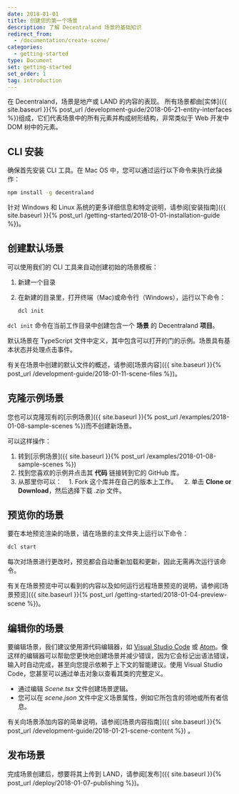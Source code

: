 ```yaml
---
date: 2018-01-01
title: 创建您的第一个场景
description: 了解 Decentraland 场景的基础知识
redirect_from:
  - /documentation/create-scene/
categories:
  - getting-started
type: Document
set: getting-started
set_order: 1
tag: introduction
---
```


在 Decentraland，场景是地产或 LAND 的内容的表现。 所有场景都由[实体]({{ site.baseurl }}{% post_url /development-guide/2018-06-21-entity-interfaces %})组成，它们代表场景中的所有元素并构成树形结构，非常类似于 Web 开发中 DOM 树中的元素。

## CLI 安装

确保首先安装 CLI 工具。在 Mac OS 中，您可以通过运行以下命令来执行此操作：

```bash
npm install -g decentraland
```

针对 Windows 和 Linux 系统的更多详细信息和特定说明，请参阅[安装指南]({{ site.baseurl }}{% post_url /getting-started/2018-01-01-installation-guide %})。

## 创建默认场景

可以使用我们的 CLI 工具来自动创建初始的场景模板：

1. 新建一个目录
2. 在新建的目录里，打开终端（Mac)或命令行（Windows），运行以下命令：

   ```bash
   dcl init
   ```

`dcl init` 命令在当前工作目录中创建包含一个 **场景** 的 Decentraland **项目**。

默认场景在 TypeScript 文件中定义，其中包含可以打开的门的示例。场景具有基本状态并处理点击事件。

<!--
`dcl init` 命令在当前工作目录中创建包含一个 **场景** 的 Decentraland **项目**。
它提示你回答一系列可选问题，如关于场景所有权的以及Decentraland 最终上传的位置，然后它要求你选择一个场景模板。根据您选择的选项，CLI 构建具有不同默认内容的不同文件结构。

有四种不同的场景模板可供使用：

- **基本场景**：在一个简单的 TypeScript 文件中定义的，用来显示单一的 glTF 模型。
- **交互式场景**：在 TypeScript 文件中定义，该示例以一个可以打开的门为例。这是开始学习如何使用 SDK 的最佳模板。场景具有基本状态并处理单击事件。场景状态被本地存储在用户的浏览器中，因此用户的行为不会影响其他用户的场景呈现。
- **远程场景**：在 TypeScript 文件中定义，具有与本地场景基本相同的示例，但不同之处在于场景状态存储在与 WebSockets 通信的远程服务器中。因此，所有用户都看到相同的渲染场景。要测试场景，可以同时在本地运行服务器和客户端。 
- **静态场景**：单独一个 glTF 模型定义在 **XML** 文件中。不能将任何动态或交互式内容添加到这类场景中，它只能显示静态实体。-->

有关在场景中创建的默认文件的概述，请参阅[场景内容]({{ site.baseurl }}{% post_url /development-guide/2018-01-11-scene-files %})。

## 克隆示例场景

您也可以克隆现有的[示例场景]({{ site.baseurl }}{% post_url /examples/2018-01-08-sample-scenes %})而不创建新场景。

可以这样操作：

1. 转到[示例场景]({{ site.baseurl }}{% post_url /examples/2018-01-08-sample-scenes %})
2. 找到您喜欢的示例并点击其 **代码** 链接转到它的 GitHub 库。
3. 从那里你可以：
   1. Fork 这个库并在自己的版本上工作。
   2. 单击 **Clone or Download**，然后选择下载 _.zip_ 文件。

## 预览你的场景

要在本地预览渲染的场景，请在场景的主文件夹上运行以下命令：

```bash
dcl start
```

每次对场景进行更改时，预览都会自动重新加载和更新，因此无需再次运行该命令。

有关在场景预览中可以看到的内容以及如何运行远程场景预览的说明，请参阅[场景预览]({{ site.baseurl }}{% post_url /getting-started/2018-01-04-preview-scene %})。

## 编辑你的场景

要编辑场景，我们建议使用源代码编辑器，如 [Visual Studio Code](https://code.visualstudio.com/) 或 [Atom](https://atom.io/)。像这样的编辑器可以帮助您更快地创建场景并减少错误，因为它会标记出语法错误，输入时自动完成，甚至向您提示依赖于上下文的智能建议。使用 Visual Studio Code，您甚至可以通过单击对象以查看其类的完整定义。

- 通过编辑 _Scene.tsx_ 文件创建场景逻辑。
- 您可以在 _scene.json_ 文件中定义场景属性，例如它所包含的领地或所有者信息。

有关向场景添加内容的简单说明，请参阅[场景内容指南]({{ site.baseurl }}{% post_url /development-guide/2018-01-21-scene-content %}) 。

## 发布场景

完成场景创建后，想要将其上传到 LAND，请参阅[发布]({{ site.baseurl }}{% post_url /deploy/2018-01-07-publishing %})。
